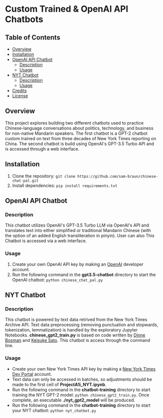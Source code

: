 # Custom Trained & OpenAI API Chatbots

## Table of Contents

- [Overview](#overview)
- [Installation](#installation)
- [OpenAI API Chatbot](#openai-api-chatbot)
  - [Description](#description-open)
  - [Usage](#usage-open)
- [NYT Chatbot](#nyt-chatbot)
  - [Description](#description-nyt)
  - [Usage](#usage-nyt)
- [Credits](#credits)
- [License](#license)

## Overview

This project explores building two different chatbots used to practice Chinese-language conversations about politics, technology, and business for non-native Mandarin speakers. The first chatbot is a GPT-2 chatbot custom trained on text from three decades of New York Times reporting on China. The second chatbot is build using OpenAI's GPT-3.5 Turbo API and is accessed through a web interface.

## Installation

1. Clone the repository: `git clone https://github.com/sam-braun/chinese-chat-pal.git`
2. Install dependencies: `pip install requirements.txt`

## OpenAI API Chatbot

### Description

This chatbot utilizes OpenAI's GPT-3.5 Turbo LLM via OpenAI's API and translates text into either simplified or traditional Mandarin Chinese (with the option of an added English transliteration in pinyin). User can also  This Chatbot is accessed via a web interface.

### Usage

1. Create your own OpenAI API key by making an [OpenAI](https://platform.openai.com/docs/api-reference/introduction) developer account.
2. Run the following command in the **gpt3.5-chatbot** directory to start the OpenAI chatbot: `python chinese_chat_pal.py`



## NYT Chatbot

### Description

This chatbot is powered by text data retrived from the New York Times Archive API. Text data preprocessing (removing punctuation and stopwards, tokenization, lemmatization) is handled by the exploratory Jupyter Notebooks. **chinese_gpt2_train.py** is based on code written by [Dinne Bosman](https://dwjbosman.github.io/chatbot-using-open-ai-gpt-2-transformer-model/) and [Keisuke Sato](https://dev.to/ksk0629/my-own-chatbot-by-fine-tuning-gpt-2-m0n). This chatbot is access through the command line.

### Usage

- Create your own New York Times API key by making a [New York Times Dev Portal](https://developer.nytimes.com) account.
- Text data can only be accessed in batches, so adjustments should be made to the first cell of **ProjectA1i_NYT.ipynb**.
- Run the following command in the **chatbot-training** directory to start training the NYT GPT-2 model: `python chinese_gpt2_train.py`. Once complete, an executable **./nyt_gpt2_model** will be produced.
- Run the following command in the **chatbot-training** directory to start your NYT chatbot: `python nyt_chatbot.py`
